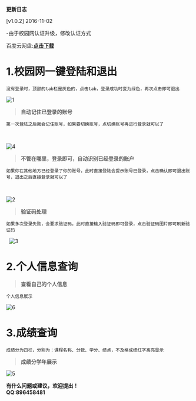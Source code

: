 
**更新日志**

 [v1.0.2] 2016-11-02<br>
 
 -由于校园网认证升级，修改认证方式 <br>
 
百度云网盘:[**点击下载**](http://pan.baidu.com/s/1hrMZs4O)

# 1.校园网一键登陆和退出

    没有登录时，顶部的tab栏是灰色的，点击tab，登录成功时变为绿色，再次点击即可退出
    
![1](https://github.com/huanjinzi/CampusMVP/blob/master/picture/1.png)
​
> **自动记住已登录的账号**

    第一次登陆之后就会记住账号，如果要切换账号，点切换账号再进行登录就可以了
  
 
 ![4](https://github.com/huanjinzi/CampusMVP/blob/master/picture/4.png)
​
> **不管在哪里，登录即可，自动识别已经登录的账户**

    如果你在其他地方已经登录了你的账号，此时直接登陆会提示账号已登录，点击确认即可退出账号，退出之后直接登录就可以了
  

![2](https://github.com/huanjinzi/CampusMVP/blob/master/picture/2.png)

> **验证码处理**

    如果多次登录失败，会要求验证码，此时直接输入验证码即可登录，点击验证码图片即可刷新验证码
  
![3](https://github.com/huanjinzi/CampusMVP/blob/master/picture/3.png)

# 2.个人信息查询

> **查看自己的个人信息**

    个人信息展示
    
![6](https://github.com/huanjinzi/CampusMVP/blob/master/picture/6.png)

# 3.成绩查询

    成绩分为四栏，分别为：课程名称、分数、学分、绩点，不及格成绩红字高亮显示
> **成绩分学年展示**

![5](https://github.com/huanjinzi/CampusMVP/blob/master/picture/5.png)

**有什么问题或建议，欢迎提出！**<br>
**QQ:896458481**

